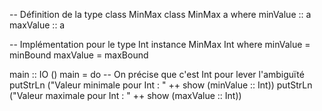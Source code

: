 -- Définition de la type class MinMax
class MinMax a where
    minValue :: a
    maxValue :: a

-- Implémentation pour le type Int
instance MinMax Int where
    minValue = minBound
    maxValue = maxBound

main :: IO ()
main = do
    -- On précise que c'est Int pour lever l'ambiguïté
    putStrLn ("Valeur minimale pour Int : " ++ show (minValue :: Int))
    putStrLn ("Valeur maximale pour Int : " ++ show (maxValue :: Int))
